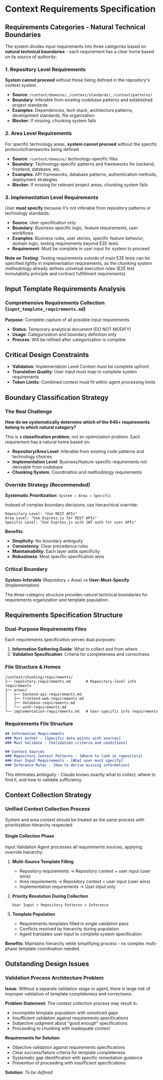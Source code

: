 # Context Requirements Specification

## Requirements Categories - Natural Technical Boundaries

The system divides input requirements into three categories based on **natural technical boundaries** - each requirement has a clear home based on its source of authority:

### 1. Repository Level Requirements
**System cannot proceed** without these being defined in the repository's context system.
- **Source**: `/context/domains/`, `/context/standards/`, `/context/patterns/`
- **Boundary**: Inferable from existing codebase patterns and established project standards
- **Examples**: Dependencies, tech stack, architecture patterns, development standards, file organization
- **Blocker**: If missing, chunking system fails

### 2. Area Level Requirements
For specific technology areas, **system cannot proceed** without the specific protocols/frameworks being defined.
- **Source**: `/context/domains/` technology-specific files
- **Boundary**: Technology-specific patterns and frameworks for backend, frontend, database, etc.
- **Examples**: API frameworks, database patterns, authentication methods, deployment strategies
- **Blocker**: If missing for relevant project areas, chunking system fails

### 3. Implementation Level Requirements
User **must specify** because it's not inferable from repository patterns or technology standards.
- **Source**: User specification only
- **Boundary**: Business-specific logic, feature requirements, user workflows
- **Examples**: Business rules, user stories, specific feature behavior, domain logic, testing requirements beyond E2E tests
- **Requirement**: Must be complete in user input for system to proceed

**Note on Testing**: Testing requirements outside of main E2E tests can be specified lightly in implementation requirements, as the chunking system methodology already defines universal execution rules (E2E test immutability principle and contract fulfillment requirements).

## Input Template Requirements Analysis

### Comprehensive Requirements Collection (`input_template_requirements.md`)

**Purpose**: Complete capture of all possible input requirements
- **Status**: Temporary analytical document (DO NOT MODIFY)
- **Usage**: Categorization and boundary definition only
- **Process**: Will be refined after categorization is complete

## Critical Design Constraints

- **Validation**: Implementation Level Context must be complete upfront
- **Translation Quality**: User input must map to complete system requirements
- **Token Limits**: Combined context must fit within agent processing limits

## Boundary Classification Strategy

### The Real Challenge
**How do we systematically determine which of the 646+ requirements belong to which natural category?**

This is a **classification problem**, not an optimization problem. Each requirement has a natural home based on:
- **Repository/Area Level**: Inferable from existing code patterns and technology choices
- **Implementation Level**: Business/feature-specific requirements not derivable from codebase
- **Chunking System**: Coordination and methodology requirements

### Override Strategy (Recommended)
**Systematic Prioritization**: `System → Area → Specific`

Instead of complex boundary decisions, use hierarchical override:
```
Repository Level: "Use REST APIs"
Area Level: "Use Express.js for REST APIs" 
Specific Level: "Use Express.js with JWT auth for user APIs"
```

**Benefits**:
- **Simplicity**: No boundary ambiguity
- **Consistency**: Clear precedence rules
- **Maintainability**: Each layer adds specificity
- **Robustness**: Most specific specification wins

### Critical Boundary
**System-Inferable** (Repository + Area) vs **User-Must-Specify** (Implementation)

The three-category structure provides natural technical boundaries for requirements organization and template population.

## Requirements Specification Structure

### Dual-Purpose Requirements Files
Each requirements specification serves dual purposes:
1. **Information Gathering Guide**: What to collect and from where
2. **Validation Specification**: Criteria for completeness and correctness

### File Structure & Homes
```
/context/chunking/requirements/
├── repository-requirements.md       # Repository-level info requirements
├── areas/
│   ├── backend-api-requirements.md
│   ├── frontend-web-requirements.md  
│   ├── database-requirements.md
│   └── auth-requirements.md
└── implementation-requirements.md   # User-specific info requirements
```

### Requirements File Structure
```markdown
## Information Requirements
### Must Gather - [Specific data points with sources]
### Must Validate - [Validation criteria and conditions]

## Context Sources
### Repository Context Patterns - [Where to look in repository]
### User Input Requirements - [What user must specify]
### Inference Rules - [How to derive missing information]
```

This eliminates ambiguity - Claude knows exactly what to collect, where to find it, and how to validate sufficiency.

## Context Collection Strategy

### Unified Context Collection Process
System and area context should be treated as the same process with prioritization hierarchy respected:

#### Single Collection Phase
Input Validation Agent processes all requirements sources, applying override hierarchy:

1. **Multi-Source Template Filling**
   - Repository requirements → Repository context + user input (user wins)
   - Area requirements → Repository context + user input (user wins)  
   - Implementation requirements → User input only

2. **Priority Resolution During Collection**
   ```
   User Input > Repository Patterns > Inference
   ```

3. **Template Population**
   - Requirements templates filled in single validation pass
   - Conflicts resolved by hierarchy during population
   - Agent translates user input to complete system specification

**Benefits**: Maintains hierarchy while simplifying process - no complex multi-phase template coordination needed.

## Outstanding Design Issues

### Validation Process Architecture Problem
**Issue**: Without a separate validation stage or agent, there is large risk of improper validation of template completeness and correctness.

**Problem Statement**: The context collection process may result in:
- Incomplete template population with unnoticed gaps
- Insufficient validation against requirements specifications  
- Subjective judgment about "good enough" specifications
- Proceeding to chunking with inadequate context

**Requirements for Solution**:
- Objective validation against requirements specifications
- Clear success/failure criteria for template completeness
- Systematic gap identification with specific remediation guidance
- Prevention of proceeding with insufficient specifications

**Solution**: *To be defined*